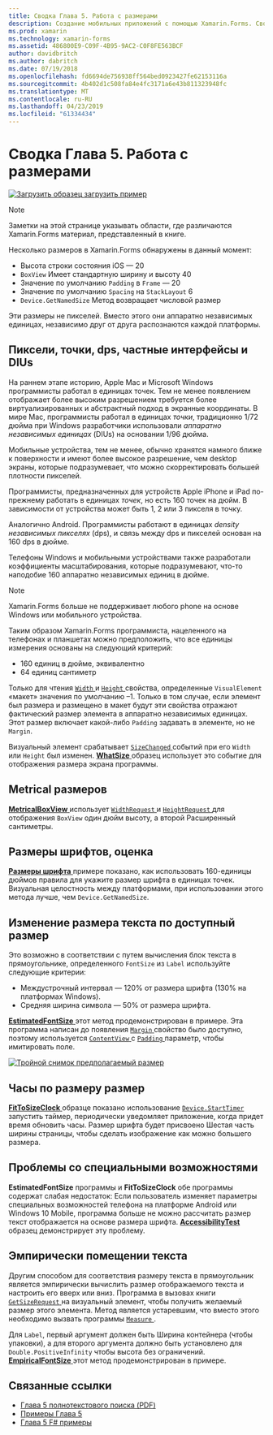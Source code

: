 ```yaml
---
title: Сводка Глава 5. Работа с размерами
description: Создание мобильных приложений с помощью Xamarin.Forms. Сводка Глава 5. Работа с размерами
ms.prod: xamarin
ms.technology: xamarin-forms
ms.assetid: 486800E9-C09F-4B95-9AC2-C0F8FE563BCF
author: davidbritch
ms.author: dabritch
ms.date: 07/19/2018
ms.openlocfilehash: fd6694de756938ff564bed0923427fe62153116a
ms.sourcegitcommit: 4b402d1c508fa84e4fc3171a6e43b811323948fc
ms.translationtype: MT
ms.contentlocale: ru-RU
ms.lasthandoff: 04/23/2019
ms.locfileid: "61334434"
---
```

# <a name="summary-of-chapter-5-dealing-with-sizes"></a>Сводка Глава 5. Работа с размерами

[![Загрузить образец](~/media/shared/download.png) загрузить пример](https://github.com/xamarin/xamarin-forms-book-samples/tree/master/Chapter05)

> [!NOTE]
> Заметки на этой странице указывать области, где различаются Xamarin.Forms материал, представленный в книге.

Несколько размеров в Xamarin.Forms обнаружены в данный момент:

- Высота строки состояния iOS — 20
- `BoxView` Имеет стандартную ширину и высоту 40
- Значение по умолчанию `Padding` в `Frame` — 20
- Значение по умолчанию `Spacing` на `StackLayout` 6
- `Device.GetNamedSize` Метод возвращает числовой размер

Эти размеры не пикселей. Вместо этого они аппаратно независимых единицах, независимо друг от друга распознаются каждой платформы.

## <a name="pixels-points-dps-dips-and-dius"></a>Пиксели, точки, dps, частные интерфейсы и DIUs

На раннем этапе историю, Apple Mac и Microsoft Windows программисты работал в единицах точек. Тем не менее появлением отображает более высоким разрешением требуется более виртуализированных и абстрактный подход в экранные координаты. В мире Mac, программисты работал в единицах *точки*, традиционно 1/72 дюйма при Windows разработчики использовали *аппаратно независимых единицах* (DIUs) на основании 1/96 дюйма.

Мобильные устройства, тем не менее, обычно хранятся намного ближе к поверхности и имеют более высокое разрешение, чем desktop экраны, которые подразумевает, что можно скорректировать большей плотности пикселей.

Программисты, предназначенных для устройств Apple iPhone и iPad по-прежнему работать в единицах *точек*, но есть 160 точек на дюйм. В зависимости от устройства может быть 1, 2 или 3 пикселя в точку.

Аналогично Android. Программисты работают в единицах *density независимых пикселях* (dps), и связь между dps и пикселей основан на 160 dps в дюйме.

Телефоны Windows и мобильными устройствами также разработали коэффициенты масштабирования, которые подразумевают, что-то наподобие 160 аппаратно независимых единиц в дюйме.

> [!NOTE]
> Xamarin.Forms больше не поддерживает любого phone на основе Windows или мобильного устройства.

Таким образом Xamarin.Forms программиста, нацеленного на телефонах и планшетах можно предположить, что все единицы измерения основаны на следующий критерий:

- 160 единиц в дюйме, эквивалентно
- 64 единиц сантиметр

Только для чтения [ `Width` ](xref:Xamarin.Forms.VisualElement.Width) и [ `Height` ](xref:Xamarin.Forms.VisualElement.Height) свойства, определенные `VisualElement` «макет» значения по умолчанию &ndash;1. Только в том случае, если элемент был размера и размещено в макет будут эти свойства отражают фактический размер элемента в аппаратно независимых единицах. Этот размер включает какой-либо `Padding` задавать в элементе, но не `Margin`.

Визуальный элемент срабатывает [ `SizeChanged` ](xref:Xamarin.Forms.VisualElement.SizeChanged) событий при его `Width` или `Height` был изменен. [ **WhatSize** ](https://github.com/xamarin/xamarin-forms-book-samples/tree/master/Chapter05/WhatSize) образец использует это событие для отображения размера экрана программы.

## <a name="metrical-sizes"></a>Metrical размеров

[ **MetricalBoxView** ](https://github.com/xamarin/xamarin-forms-book-samples/tree/master/Chapter05/MetricalBoxView) использует [ `WidthRequest` ](xref:Xamarin.Forms.VisualElement.WidthRequest) и [ `HeightRequest` ](xref:Xamarin.Forms.VisualElement.HeightRequest) для отображения `BoxView` один дюйм высоту, а второй Расширенный сантиметры.

## <a name="estimated-font-sizes"></a>Размеры шрифтов, оценка

[ **Размеры шрифта** ](https://github.com/xamarin/xamarin-forms-book-samples/tree/master/Chapter05/FontSizes) примере показано, как использовать 160-единицы дюймов правила для укажите размер шрифта в единицах точек. Визуальная целостность между платформами, при использовании этого метода лучше, чем `Device.GetNamedSize`.

## <a name="fitting-text-to-available-size"></a>Изменение размера текста по доступный размер

Это возможно в соответствии с путем вычисления блок текста в прямоугольнике, определенного `FontSize` из `Label` используйте следующие критерии:

- Междустрочный интервал — 120% от размера шрифта (130% на платформах Windows).
- Средняя ширина символа — 50% от размера шрифта.

[ **EstimatedFontSize** ](https://github.com/xamarin/xamarin-forms-book-samples/tree/master/Chapter05/EstimatedFontSize) этот метод продемонстрирован в примере. Эта программа написан до появления [ `Margin` ](xref:Xamarin.Forms.View.Margin) свойство было доступно, поэтому используется [ `ContentView` ](xref:Xamarin.Forms.ContentView) с [ `Padding` ](xref:Xamarin.Forms.Layout.Padding) параметр, чтобы имитировать поле.

[![Тройной снимок предполагаемый размер](images/ch05fg07-small.png "текста по размеру доступный размер")](images/ch05fg07-large.png#lightbox "доступный размер по размеру текста")

## <a name="a-fit-to-size-clock"></a>Часы по размеру размер

[ **FitToSizeClock** ](https://github.com/xamarin/xamarin-forms-book-samples/tree/master/Chapter05/FitToSizeClock) образце показано использование [ `Device.StartTimer` ](xref:Xamarin.Forms.Device.StartTimer(System.TimeSpan,System.Func{System.Boolean})) запустить таймер, периодически уведомляет приложение, когда придет время обновить часы. Размер шрифта будет присвоено Шестая часть ширины страницы, чтобы сделать изображение как можно большего размера.

## <a name="accessibility-issues"></a>Проблемы со специальными возможностями

**EstimatedFontSize** программы и **FitToSizeClock** обе программы содержат слабая недостаток: Если пользователь изменяет параметры специальных возможностей телефона на платформе Android или Windows 10 Mobile, программа больше не можно рассчитать размер текст отображается на основе размера шрифта. [ **AccessibilityTest** ](https://github.com/xamarin/xamarin-forms-book-samples/tree/master/Chapter05/AccessibilityTest) образец демонстрирует эту проблему.

## <a name="empirically-fitting-text"></a>Эмпирически помещении текста

Другим способом для соответствия размеру текста в прямоугольник является эмпирически вычислить размер отображаемого текста и настроить его вверх или вниз. Программа в вызовах книги [ `GetSizeRequest` ](xref:Xamarin.Forms.VisualElement.GetSizeRequest(System.Double,System.Double)) на визуальный элемент, чтобы получить желаемый размер этого элемента. Метод является устаревшим, что вместо этого необходимо вызвать программы [ `Measure` ](xref:Xamarin.Forms.VisualElement.Measure(System.Double,System.Double,Xamarin.Forms.MeasureFlags)).

Для `Label`, первый аргумент должен быть Ширина контейнера (чтобы упаковки), а для второго аргумента должно быть установлено для `Double.PositiveInfinity` чтобы высота без ограничений. [ **EmpiricalFontSize** ](https://github.com/xamarin/xamarin-forms-book-samples/tree/master/Chapter05/EmpiricalFontSize) этот метод продемонстрирован в примере.



## <a name="related-links"></a>Связанные ссылки

- [Глава 5 полнотекстового поиска (PDF)](https://download.xamarin.com/developer/xamarin-forms-book/XamarinFormsBook-Ch05-Apr2016.pdf)
- [Примеры Глава 5](https://github.com/xamarin/xamarin-forms-book-samples/tree/master/Chapter05)
- [Глава 5 F# примеры](https://github.com/xamarin/xamarin-forms-book-samples/tree/master/Chapter05/FS)
